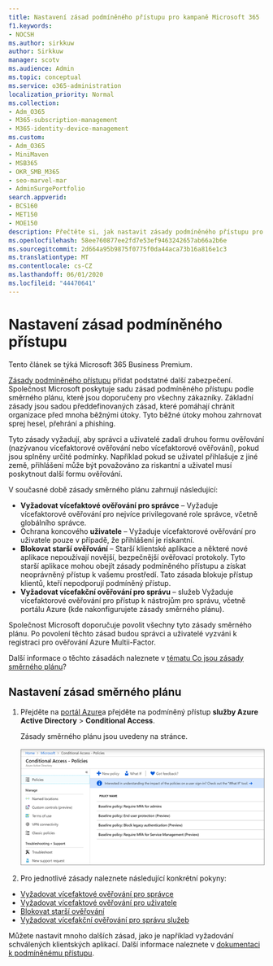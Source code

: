 ```yaml
---
title: Nastavení zásad podmíněného přístupu pro kampaně Microsoft 365
f1.keywords:
- NOCSH
ms.author: sirkkuw
author: Sirkkuw
manager: scotv
ms.audience: Admin
ms.topic: conceptual
ms.service: o365-administration
localization_priority: Normal
ms.collection:
- Adm_O365
- M365-subscription-management
- M365-identity-device-management
ms.custom:
- Adm_O365
- MiniMaven
- MSB365
- OKR_SMB_M365
- seo-marvel-mar
- AdminSurgePortfolio
search.appverid:
- BCS160
- MET150
- MOE150
description: Přečtěte si, jak nastavit zásady podmíněného přístupu pro kampaně Microsoft 365, abyste přidali podstatné dodatečné zabezpečení.
ms.openlocfilehash: 58ee760877ee2fd7e53ef9463242657ab66a2b6e
ms.sourcegitcommit: 2d664a95b9875f0775f0da44aca73b16a816e1c3
ms.translationtype: MT
ms.contentlocale: cs-CZ
ms.lasthandoff: 06/01/2020
ms.locfileid: "44470641"
---
```

# <a name="set-up-conditional-access-policies"></a>Nastavení zásad podmíněného přístupu

Tento článek se týká Microsoft 365 Business Premium.

[Zásady podmíněného přístupu](https://docs.microsoft.com/azure/active-directory/conditional-access/overview) přidat podstatné další zabezpečení. Společnost Microsoft poskytuje sadu zásad podmíněného přístupu podle směrného plánu, které jsou doporučeny pro všechny zákazníky. Základní zásady jsou sadou předdefinovaných zásad, které pomáhají chránit organizace před mnoha běžnými útoky. Tyto běžné útoky mohou zahrnovat sprej hesel, přehrání a phishing.

Tyto zásady vyžadují, aby správci a uživatelé zadali druhou formu ověřování (nazývanou vícefaktorové ověřování nebo vícefaktorové ověřování), pokud jsou splněny určité podmínky. Například pokud se uživatel přihlašuje z jiné země, přihlášení může být považováno za riskantní a uživatel musí poskytnout další formu ověřování. 

V současné době zásady směrného plánu zahrnují následující:
- **Vyžadovat vícefaktové ověřování pro správce** &ndash; Vyžaduje vícefaktorové ověřování pro nejvíce privilegované role správce, včetně globálního správce.
- Ochrana koncového **uživatele** &ndash; Vyžaduje vícefaktorové ověřování pro uživatele pouze v případě, že přihlášení je riskantní. 
- **Blokovat starší ověřování** &ndash; Starší klientské aplikace a některé nové aplikace nepoužívají novější, bezpečnější ověřovací protokoly. Tyto starší aplikace mohou obejít zásady podmíněného přístupu a získat neoprávněný přístup k vašemu prostředí. Tato zásada blokuje přístup klientů, kteří nepodporují podmíněný přístup. 
- **Vyžadovat vícefakční ověřování pro správu** &ndash; služeb Vyžaduje vícefaktorové ověřování pro přístup k nástrojům pro správu, včetně portálu Azure (kde nakonfigurujete zásady směrného plánu). 

Společnost Microsoft doporučuje povolit všechny tyto zásady směrného plánu. Po povolení těchto zásad budou správci a uživatelé vyzváni k registraci pro ověřování Azure Multii-Factor.

Další informace o těchto zásadách naleznete v [tématu Co jsou zásady směrného plánu](https://docs.microsoft.com/azure/active-directory/conditional-access/concept-baseline-protection)?


## <a name="set-up-baseline-policies"></a>Nastavení zásad směrného plánu

1. Přejděte na [portál Azure](https://portal.azure.com)a přejděte na podmíněný přístup **služby Azure Active Directory** \> **Conditional Access**.
    
    Zásady směrného plánu jsou uvedeny na stránce. <br/> <br/>
    ![Stránka, která obsahuje seznam zásad směrného plánu pro podmíněný přístup.](../media/baslinepolicies.png)
1. Pro jednotlivé zásady naleznete následující konkrétní pokyny:

  - [Vyžadovat vícefaktové ověřování pro správce](https://docs.microsoft.com/azure/active-directory/conditional-access/howto-baseline-protect-administrators)
- [Vyžadovat vícefaktové ověřování pro uživatele](https://docs.microsoft.com/azure/active-directory/conditional-access/howto-baseline-protect-end-users)  
 - [Blokovat starší ověřování](https://docs.microsoft.com/azure/active-directory/conditional-access/howto-baseline-protect-legacy-auth)
  - [Vyžadovat vícefakční ověřování pro správu služeb](https://docs.microsoft.com/azure/active-directory/conditional-access/howto-baseline-protect-azure)

Můžete nastavit mnoho dalších zásad, jako je například vyžadování schválených klientských aplikací. Další informace naleznete v [dokumentaci k podmíněnému přístupu](https://docs.microsoft.com/azure/active-directory/conditional-access/).
